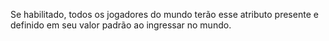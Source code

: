 Se habilitado, todos os jogadores do mundo terão esse atributo presente e definido em seu valor padrão ao ingressar no mundo.
